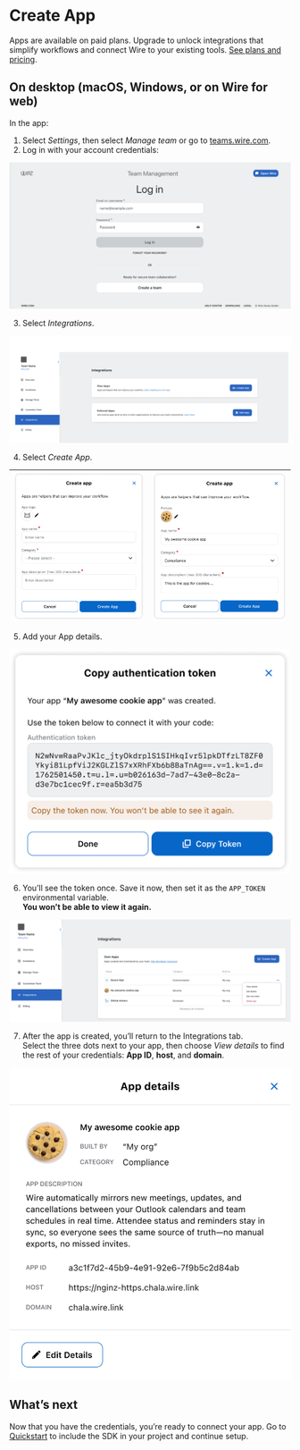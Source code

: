 # Create App

Apps are available on paid plans.
Upgrade to unlock integrations that simplify workflows and connect Wire to your existing tools. 
[See plans and pricing](https://wire.com/pricing).

## On desktop (macOS, Windows, or on Wire for web)

In the app:

1. Select *Settings*, then select *Manage team* or go to [teams.wire.com](https://teams.wire.com/).
2. Log in with your account credentials:

![log in](../assets/team-management/log_in.png)

3. Select *Integrations*.

![empty integrations tab](../assets/team-management/empty_integrations_tab.png)

4. Select *Create App*.

| ![create app](../assets/team-management/create_app.png) | ![add app details](../assets/team-management/add_app_details.png) |
|---------------------------------------------------------|-------------------------------------------------------------------|

5. Add your App details.

![authentication token](../assets/team-management/authentication_token.png)

6. You’ll see the token once. 
    Save it now, then set it as the `APP_TOKEN` environmental variable.   
   **You won’t be able to view it again.**

![integrations tab](../assets/team-management/integrations_tab_three_dots.png)

7. After the app is created, you’ll return to the Integrations tab.  
   Select the three dots next to your app, then choose *View details* to find the rest of your credentials: **App ID**, **host**, and **domain**.

![app details](../assets/team-management/app_details.png)

## What’s next
Now that you have the credentials, you’re ready to connect your app.
Go to [Quickstart](../quickstart/#2-include-the-sdk-into-your-project) to include the SDK in your project and continue setup.
